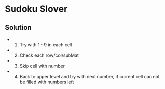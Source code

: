 # Sudoku Slover

## Solution
- 1. Try with 1 - 9 in each cell
- 2. Check each row/col/subMat
- 3. Skip cell with number
- 4. Back to upper level and try with next number, if current cell can not be filled with numbers left
